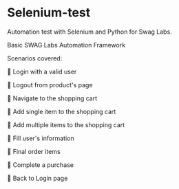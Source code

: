 # Selenium-test

Automation test with Selenium and Python for Swag Labs.


Basic SWAG Labs Automation Framework

Scenarios covered:

	Login with a valid user

	Logout from product's page

	Navigate to the shopping cart

	Add single item to the shopping cart

	Add multiple items to the shopping cart

	Fill user's information

	Final order items

	Complete a purchase

	Back to Login page


